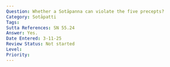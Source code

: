 ```yaml
---
Question: Whether a Sotāpanna can violate the five precepts?
Category: Sotāpatti
Tags:
Sutta References: SN 55.24
Answer: Yes.
Date Entered: 3-11-25
Review Status: Not started
Level:
Priority:
---
```

